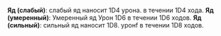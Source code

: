 **Яд (слабый)**: слабый яд наносит 1D4 урона.
в течении 1D4 хода.
**Яд (умеренный)**: Умеренный яд
Урон 1D6 в течении 1D6 ходов.
**Яд (сильный)**: сильный яд наносит 1D8.
уронf в течении 1D8 ходов.